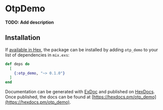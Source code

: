 # OtpDemo

**TODO: Add description**

## Installation

If [available in Hex](https://hex.pm/docs/publish), the package can be installed
by adding `otp_demo` to your list of dependencies in `mix.exs`:

```elixir
def deps do
  [
    {:otp_demo, "~> 0.1.0"}
  ]
end
```

Documentation can be generated with [ExDoc](https://github.com/elixir-lang/ex_doc)
and published on [HexDocs](https://hexdocs.pm). Once published, the docs can
be found at [https://hexdocs.pm/otp_demo](https://hexdocs.pm/otp_demo).

